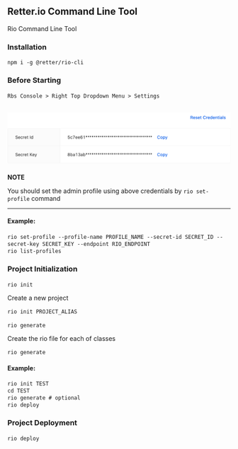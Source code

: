 ## Retter.io Command Line Tool

Rio Command Line Tool

### Installation

```shell
npm i -g @retter/rio-cli
```

### Before Starting

``Rbs Console > Right Top Dropdown Menu > Settings``

![img.png](docs/img.png)
---
**NOTE**

You should set the admin profile using above credentials by ```rio set-profile``` command

---

#### Example:

```shell
rio set-profile --profile-name PROFILE_NAME --secret-id SECRET_ID --secret-key SECRET_KEY --endpoint RIO_ENDPOINT
rio list-profiles
```

### Project Initialization

``rio init``

Create a new project

```shell
rio init PROJECT_ALIAS
```

``rio generate``

Create the rio file for each of classes

```shell
rio generate
```

#### Example:

```shell
rio init TEST
cd TEST
rio generate # optional
rio deploy
```

### Project Deployment

```shell
rio deploy
```
